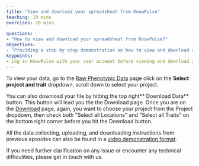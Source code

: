 ```yaml
---
title: "View and download your spreadsheet from KnowPulse"
teaching: 10 mins
exercises: 20 mins
 
questions:
- "How to view and download your spreadsheet from KnowPulse?"
objectives:
- "Providing a step by step demonstration on how to view and download a spreadsheet from KnowPulse."
keypoints:
- Log in KnowPulse with your user account before viewing and download your data
---
```


To view your data, go to the [Raw Phenotypic Data](https://knowpulse.usask.ca/phenotypes/raw) page click on the **Select project and trait** dropdown, scroll down to select your project.

You can also download your file by hitting the top right** Download Data** button. This button will lead you the the Download page. Once you are on the [Download](https://knowpulse.usask.ca/phenotypes/raw/download) page, again, you want to choose your project from the Project dropdown, then check both "Select all Locations" and "Select all Traits" on the bottom right corner before you hit the Download button.


All the data collecting, uploading, and downloading instructions from previous eposides can also be found in a [video demonstration format](https://knowpulse.usask.ca/node/1772530). 

If you need further clarification on any issue or encounter any technical difficulities, please get in touch with us. 
